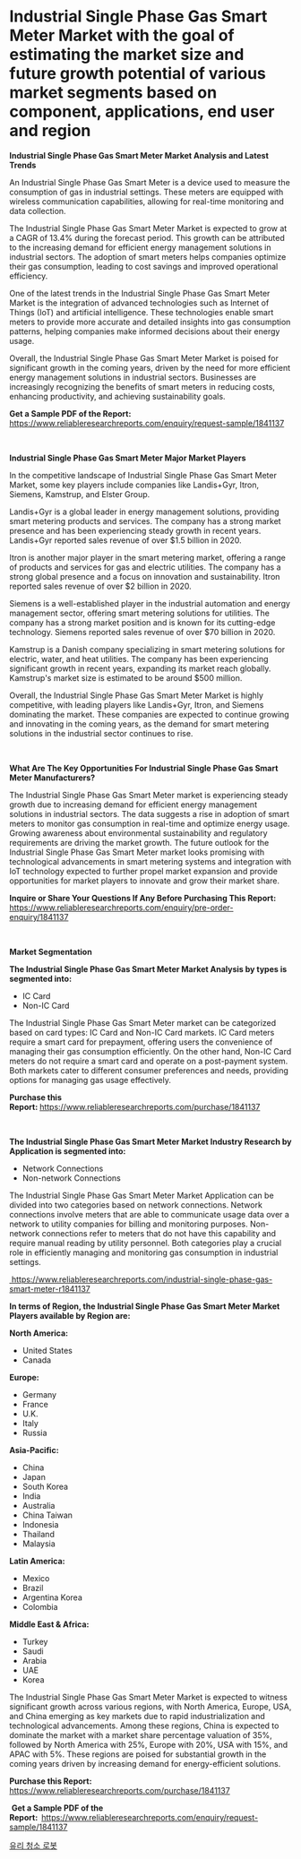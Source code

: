 <p><h1>Industrial Single Phase Gas Smart Meter Market with the goal of estimating the market size and future growth potential of various market segments based on component, applications, end user and region</h1></p><p><strong>Industrial Single Phase Gas Smart Meter Market Analysis and Latest Trends</strong></p>
<p><p>An Industrial Single Phase Gas Smart Meter is a device used to measure the consumption of gas in industrial settings. These meters are equipped with wireless communication capabilities, allowing for real-time monitoring and data collection.</p><p>The Industrial Single Phase Gas Smart Meter Market is expected to grow at a CAGR of 13.4% during the forecast period. This growth can be attributed to the increasing demand for efficient energy management solutions in industrial sectors. The adoption of smart meters helps companies optimize their gas consumption, leading to cost savings and improved operational efficiency.</p><p>One of the latest trends in the Industrial Single Phase Gas Smart Meter Market is the integration of advanced technologies such as Internet of Things (IoT) and artificial intelligence. These technologies enable smart meters to provide more accurate and detailed insights into gas consumption patterns, helping companies make informed decisions about their energy usage.</p><p>Overall, the Industrial Single Phase Gas Smart Meter Market is poised for significant growth in the coming years, driven by the need for more efficient energy management solutions in industrial sectors. Businesses are increasingly recognizing the benefits of smart meters in reducing costs, enhancing productivity, and achieving sustainability goals.</p></p>
<p><strong>Get a Sample PDF of the Report:&nbsp;</strong> <a href="https://www.reliableresearchreports.com/enquiry/request-sample/1841137">https://www.reliableresearchreports.com/enquiry/request-sample/1841137</a></p>
<p>&nbsp;</p>
<p><strong>Industrial Single Phase Gas Smart Meter Major Market Players</strong></p>
<p><p>In the competitive landscape of Industrial Single Phase Gas Smart Meter Market, some key players include companies like Landis+Gyr, Itron, Siemens, Kamstrup, and Elster Group. </p><p>Landis+Gyr is a global leader in energy management solutions, providing smart metering products and services. The company has a strong market presence and has been experiencing steady growth in recent years. Landis+Gyr reported sales revenue of over $1.5 billion in 2020.</p><p>Itron is another major player in the smart metering market, offering a range of products and services for gas and electric utilities. The company has a strong global presence and a focus on innovation and sustainability. Itron reported sales revenue of over $2 billion in 2020.</p><p>Siemens is a well-established player in the industrial automation and energy management sector, offering smart metering solutions for utilities. The company has a strong market position and is known for its cutting-edge technology. Siemens reported sales revenue of over $70 billion in 2020.</p><p>Kamstrup is a Danish company specializing in smart metering solutions for electric, water, and heat utilities. The company has been experiencing significant growth in recent years, expanding its market reach globally. Kamstrup's market size is estimated to be around $500 million.</p><p>Overall, the Industrial Single Phase Gas Smart Meter Market is highly competitive, with leading players like Landis+Gyr, Itron, and Siemens dominating the market. These companies are expected to continue growing and innovating in the coming years, as the demand for smart metering solutions in the industrial sector continues to rise.</p></p>
<p>&nbsp;</p>
<p><strong>What Are The Key Opportunities For Industrial Single Phase Gas Smart Meter Manufacturers?</strong></p>
<p><p>The Industrial Single Phase Gas Smart Meter market is experiencing steady growth due to increasing demand for efficient energy management solutions in industrial sectors. The data suggests a rise in adoption of smart meters to monitor gas consumption in real-time and optimize energy usage. Growing awareness about environmental sustainability and regulatory requirements are driving the market growth. The future outlook for the Industrial Single Phase Gas Smart Meter market looks promising with technological advancements in smart metering systems and integration with IoT technology expected to further propel market expansion and provide opportunities for market players to innovate and grow their market share.</p></p>
<p><strong>Inquire or Share Your Questions If Any Before Purchasing This Report:</strong> <a href="https://www.reliableresearchreports.com/enquiry/pre-order-enquiry/1841137">https://www.reliableresearchreports.com/enquiry/pre-order-enquiry/1841137</a></p>
<p>&nbsp;</p>
<p><strong>Market Segmentation</strong></p>
<p><strong>The Industrial Single Phase Gas Smart Meter Market Analysis by types is segmented into:</strong></p>
<p><ul><li>IC Card</li><li>Non-IC Card</li></ul></p>
<p><p>The Industrial Single Phase Gas Smart Meter market can be categorized based on card types: IC Card and Non-IC Card markets. IC Card meters require a smart card for prepayment, offering users the convenience of managing their gas consumption efficiently. On the other hand, Non-IC Card meters do not require a smart card and operate on a post-payment system. Both markets cater to different consumer preferences and needs, providing options for managing gas usage effectively.</p></p>
<p><strong>Purchase this Report:&nbsp;</strong><a href="https://www.reliableresearchreports.com/purchase/1841137">https://www.reliableresearchreports.com/purchase/1841137</a></p>
<p>&nbsp;</p>
<p><strong>The Industrial Single Phase Gas Smart Meter Market Industry Research by Application is segmented into:</strong></p>
<p><ul><li>Network Connections</li><li>Non-network Connections</li></ul></p>
<p><p>The Industrial Single Phase Gas Smart Meter Market Application can be divided into two categories based on network connections. Network connections involve meters that are able to communicate usage data over a network to utility companies for billing and monitoring purposes. Non-network connections refer to meters that do not have this capability and require manual reading by utility personnel. Both categories play a crucial role in efficiently managing and monitoring gas consumption in industrial settings.</p></p>
<p><a href="https://www.reliableresearchreports.com/industrial-single-phase-gas-smart-meter-r1841137">&nbsp;https://www.reliableresearchreports.com/industrial-single-phase-gas-smart-meter-r1841137</a></p>
<p><strong>In terms of Region, the Industrial Single Phase Gas Smart Meter Market Players available by Region are:</strong></p>
<p>
    <p> <strong> North America: </strong>
        <ul>
            <li>United States</li>
            <li>Canada</li>
        </ul>
        </p> 
    <p> <strong> Europe: </strong>
        <ul>
            <li>Germany</li>
            <li>France</li>
            <li>U.K.</li>
            <li>Italy</li>
            <li>Russia</li>
        </ul>
        </p> 
    <p> <strong> Asia-Pacific: </strong>
        <ul>
            <li>China</li>
            <li>Japan</li>
            <li>South Korea</li>
            <li>India</li>
            <li>Australia</li>
            <li>China Taiwan</li>
            <li>Indonesia</li>
            <li>Thailand</li>
            <li>Malaysia</li>
        </ul>
        </p> 
    <p> <strong> Latin America: </strong>
        <ul>
            <li>Mexico</li>
            <li>Brazil</li>
            <li>Argentina Korea</li>
            <li>Colombia</li>
        </ul>
        </p> 
    <p> <strong> Middle East & Africa: </strong>
        <ul>
            <li>Turkey</li>
            <li>Saudi</li>
            <li>Arabia</li>
            <li>UAE</li>
            <li>Korea</li>
        </ul>
    </p>
    </p>
<p><p>The Industrial Single Phase Gas Smart Meter Market is expected to witness significant growth across various regions, with North America, Europe, USA, and China emerging as key markets due to rapid industrialization and technological advancements. Among these regions, China is expected to dominate the market with a market share percentage valuation of 35%, followed by North America with 25%, Europe with 20%, USA with 15%, and APAC with 5%. These regions are poised for substantial growth in the coming years driven by increasing demand for energy-efficient solutions.</p></p>
<p><strong>Purchase this Report: </strong><a href="https://www.reliableresearchreports.com/purchase/1841137">https://www.reliableresearchreports.com/purchase/1841137</a></p>
<p>&nbsp;<strong>Get a Sample PDF of the Report:&nbsp;&nbsp;</strong><a href="https://www.reliableresearchreports.com/enquiry/request-sample/1841137">https://www.reliableresearchreports.com/enquiry/request-sample/1841137</a></p>
<p><strong></strong></p>
<p><p><a href="https://medium.com/@lilmama456456/%EC%9C%A0%EB%A6%AC-%EC%B2%AD%EC%86%8C-%EB%A1%9C%EB%B4%87-%EC%8B%9C%EC%9E%A5-%EA%B7%9C%EB%AA%A8-%EC%8B%9C%EC%9E%A5-%EC%A0%84%EB%A7%9D-%EB%B0%8F-%EC%8B%9C%EC%9E%A5-%EC%98%88%EC%B8%A1-2024%EB%85%84%EB%B6%80%ED%84%B0-2031%EB%85%84%EA%B9%8C%EC%A7%80-680eb99136b3">유리 청소 로봇</a></p></p>